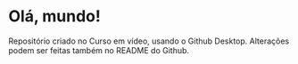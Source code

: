 # Olá, mundo!
 Repositório criado no Curso em vídeo,
 usando o Github Desktop.
 Alterações podem ser feitas também no README do Github.
